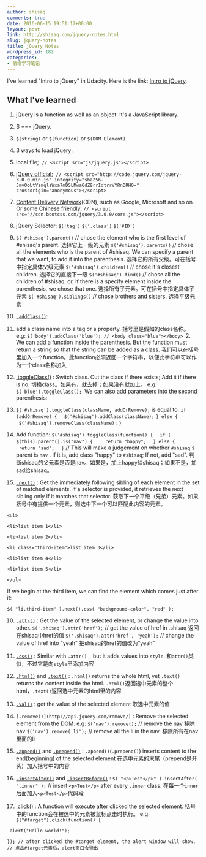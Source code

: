 ```yaml
---
author: shisaq
comments: true
date: 2016-06-15 19:51:17+00:00
layout: post
link: http://shisaq.com/jquery-notes.html
slug: jquery-notes
title: jQuery Notes
wordpress_id: 182
categories:
- 前端学习笔记
---
```


I've learned "Intro to jQuery" in Udacity. Here is the link: [Intro to jQuery](https://www.udacity.com/course/intro-to-jquery--ud245).


## What I've learned





 	
  1. jQuery is a function as well as an object. It's a JavaScript library.

 	
  2. $ === jQuery.

 	
  3. `$(string)` or `$(function)` or `$(DOM Element)`

 	
  4. 3 ways to load jQuery:
1. local file;  `// <script src="js/jquery.js"></script>`
2. [jQuery official](http://code.jquery.com/);  `// <script src="http://code.jquery.com/jquery-3.0.0.min.js" integrity="sha256-JmvOoLtYsmqlsWxa7mDSLMwa6dZ9rrIdtrrVYRnDRH0=" crossorigin="anonymous"></script>`
3. [Content Delivery Network](http://jquery.com/download/#using-jquery-with-a-cdn)(CDN), such as Google, Microsoft and so on. Or some [Chinese friendly](http://www.bootcdn.cn/): `// <script src="//cdn.bootcss.com/jquery/3.0.0/core.js"></script>`

 	
  5. jQuery Selector: `$('tag')` `$('.class')` `$('#ID')`

 	
  6. `$('#shisaq').parent()` // chose the element who is the first level of #shisaq's parent. 选择它上一级的元素
`$('#shisaq').parents()` // chose all the elements who is the parent of #shisaq. We can specify a parent that we want, to add it into the parenthesis. 选择它的所有父级。可在括号中指定具体父级元素
`$('#shisaq').children()` // chose it's closest children. 选择它的直接下一级
`$('#shisaq').find()` // chose all the children of #shisaq, or, if there is a specify element inside the parenthesis, we chose that one. 选择所有子元素。可在括号中指定具体子元素
`$('#shisaq').siblings()` // chose brothers and sisters. 选择平级元素

 	
  7. [`.addClass()`](http://api.jquery.com/addClass/):
1. add a class name into a tag or a property. 括号里是假如的class名称。 e.g: `$('body').addClass('blue'); // <body class="blue"></body>
`2. We can add a function inside the parenthesis. But the function must return a string so that the string can be added as a class. 我们可以在括号里加入一个function。此function必须返回一个字符串，以便此字符串可以作为一个class名称加入

 	
  8. [.toggleClass()](http://api.jquery.com/toggleClass/) :
Switch class. Cut the class if there exists; Add it if there is no. 切换class。如果有，就去掉；如果没有就加上。
e.g: `$('blue').toggleClass();
`We can also add parameters into the second parenthesis:
1. `$('#shisaq').toggleClass(className, addOrRemove);`
is equal to:
`if (addOrRemove) {`
`  $('#shisaq').addClass(className);`
`} else {`
`  $('#shisaq').removeClass(className);`
`}`
2. Add function:
`$('#shisaq').toggleClass(function() {`
`  if ( $(this).parent().is("nav") {`
`    return "happy";`
`  } else {`
`    return "sad";`
`  }` // This will make a judgement on whether `#shisaq`'s parent is `nav` . If it is, add class "happy" to `#shisaq`; If not, add "sad". 判断shisaq的父元素是否是nav。如果是，加上happy给shisaq；如果不是，加sad给shisaq。

 	
  9. [`.next()`](http://api.jquery.com/next/) :
Get the immediately following sibling of each element in the set of matched elements. If a selector is provided, it retrieves the next sibling only if it matches that selector. 获取下一个平级（兄弟）元素。如果括号中有提供一个元素，则选中下一个可以匹配此内容的元素。





`<ul>`










`<li>list item 1</li>`










`<li>list item 2</li>`










`<li class="third-item">list item 3</li>`










`<li>list item 4</li>`










`<li>list item 5</li>`










`</ul>`





If we begin at the third item, we can find the element which comes just after it:


`$( "li.third-item" ).next().css( "background-color", "red" );`


 	
  10. [`.attr()`](http://api.jquery.com/attr/) :
Get the value of the selected element, or change the value into other.
`$('.shisaq').attr('href');` // get the value of href in .shisaq 返回在shisaq中href的值
`$('.shisaq').attr('href', 'yeah');` // change the value of href into "yeah" 把shisaq的href的值改为“yeah”

 	
  11. [`.css()`](http://api.jquery.com/css/) :
Similar with `.attr()` ,  but it adds values into `style`. 和`attr()`类似，不过它是向`style`里添加内容

 	
  12. [`.html()`](http://api.jquery.com/html/) and [`.text()`](http://api.jquery.com/text/) :
`.html()` returns the whole html, yet `.text()` returns the content inside the html. `.html()`返回选中元素的整个html，`.text()`返回选中元素的html里的内容

 	
  13. [`.val()`](http://api.jquery.com/val/) :
get the value of the selected element 取选中元素的值

 	
  14. `[.remove()](http://api.jquery.com/remove/)` :
Remove the selected element from the DOM.
e.g: `$('nav').remove();` // remove the nav 移除nav
`$('nav').remove('li');` // remove all the li in the nav. 移除所有在nav里面的li

 	
  15. [`.append()`](http://api.jquery.com/append/) and [`.prepend()`](http://api.jquery.com/prepend/) :
`.append()`(`.prepend()`) inserts content to the end(beginning) of the selected element 在选中元素的末尾（prepend是开头）加入括号中的内容

 	
  16. [`.insertAfter()`](http://api.jquery.com/insertAfter/) and [`.insertBefore()`](http://api.jquery.com/insertBefore/) :
`$( "<p>Test</p>" ).insertAfter( ".inner" );` // insert `<p>Test</p>` after every `.inner` class. 在每一个`inner`后面加入`<p>Test</p>`代码段

 	
  17. [.click()](http://api.jquery.com/click/) :
A function will execute after clicked the selected element. 括号中的function会在被选中的元素被鼠标点击时执行。
e.g: `$("#target").click(function() {`





` alert("Hello world!");`










`}); // after clicked the #target element, the alert window will show.
// 点击#target元素后，alert窗口会弹出`







